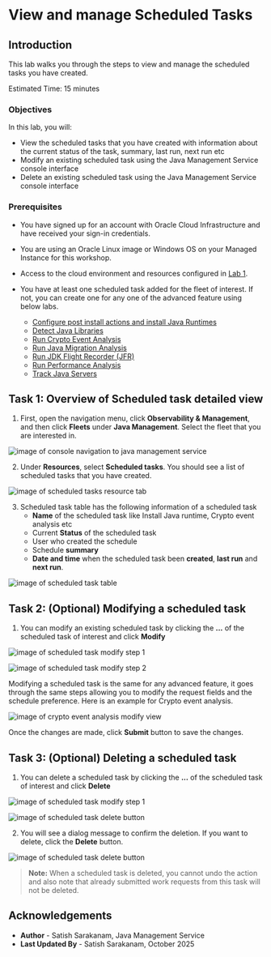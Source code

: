 # View and manage Scheduled Tasks

## Introduction

This lab walks you through the steps to view and manage the scheduled tasks you have created.

Estimated Time: 15 minutes

### Objectives

In this lab, you will:

  * View the scheduled tasks that you have created with information about the current status of the task, summary, last run, next run etc
  * Modify an existing scheduled task using the Java Management Service console interface
  * Delete an existing scheduled task using the Java Management Service console interface


### Prerequisites

  * You have signed up for an account with Oracle Cloud Infrastructure and have received your sign-in credentials.
  * You are using an Oracle Linux image or Windows OS on your Managed Instance for this workshop.
  * Access to the cloud environment and resources configured in [Lab 1](?lab=set-up-and-enable-advanced-features-on-java-management-service).
  * You have at least one scheduled task added for the fleet of interest. If not, you can create one for any one of the advanced feature using below labs.

    * [Configure post install actions and install Java Runtimes](?lab=configure-post-install-actions-and-install-java-runtimes)
    * [Detect Java Libraries](?lab=detect-java-libraries)
    * [Run Crypto Event Analysis](?lab=run-crypto-event-analysis)
    * [Run Java Migration Analysis](?lab=run-java-migration-analysis)
    * [Run JDK Flight Recorder (JFR)](?lab=run-jdk-flight-recorder-jfr)
    * [Run Performance Analysis](?lab=run-performance-analysis)
    * [Track Java Servers](?lab=track-java-servers)

## Task 1: Overview of Scheduled task detailed view
1. First, open the navigation menu, click **Observability & Management**, and then click **Fleets** under **Java Management**. Select the fleet that you are interested in.

 ![image of console navigation to java management service](../view-and-monitor-work-requests/images/console-navigation-jms.png)

2. Under **Resources**, select **Scheduled tasks**. You should see a list of scheduled tasks that you have created.

 ![image of scheduled tasks resource tab](images/scheduled-tasks-resource-tab.png)

3. Scheduled task table has the following information of a scheduled task
    * **Name** of the scheduled task like Install Java runtime, Crypto event analysis etc
    * Current **Status** of the scheduled task
    * User who created the schedule
    * Schedule **summary**
    * **Date and time** when the scheduled task been **created**, **last run** and **next run**.

 ![image of scheduled task table](images/scheduled-tasks-table.png)

## Task 2: (Optional) Modifying a scheduled task

1. You can modify an existing scheduled task by clicking the **...** of the scheduled task of interest and click **Modify**

 ![image of scheduled task modify step 1](images/scheduled-task-modify-step-1.png)

 ![image of scheduled task modify step 2](images/scheduled-task-modify-step-2.png)

 Modifying a scheduled task is the same for any advanced feature, it goes through the same steps allowing you to modify the request fields and the schedule preference. Here is an example for Crypto event analysis.

 ![image of crypto event analysis modify view](images/scheduled-task-modify-step-3.png)

 Once the changes are made, click **Submit** button to save the changes.

## Task 3: (Optional) Deleting a scheduled task

1. You can delete a scheduled task by clicking the **...** of the scheduled task of interest and click **Delete**

 ![image of scheduled task modify step 1](images/scheduled-task-modify-step-1.png)

 ![image of scheduled task delete button](images/scheduled-task-delete-step-1.png)

2. You will see a dialog message to confirm the deletion. If you want to delete, click the **Delete** button.

 ![image of scheduled task delete button](images/scheduled-task-delete-step-2.png)

 >**Note:** When a scheduled task is deleted, you cannot undo the action and also note that already submitted work requests from this task will not be deleted.

## Acknowledgements

 * **Author** - Satish Sarakanam, Java Management Service
 * **Last Updated By** - Satish Sarakanam, October 2025

